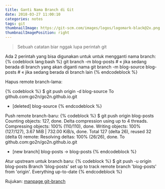 ```yaml
---
title: Ganti Nama Branch di Git
date: 2018-03-27 11:00:10
categories: notes
tags: git
thumbnailImage: https://git-scm.com/images/logos/logomark-black@2x.png
thumbnailImagePosition: right
---
```


> Sebuah catatan biar nggak lupa perintah git

Ada 2 perintah yang bisa digunakan untuk untuk mengganti nama branch:
{% codeblock lang:bash %}
git branch -m blog-posts # « jika sedang berada di branch yang akan diganti nama
git branch -m blog-source blog-posts # « jika sedang berada di branch lain
{% endcodeblock %}

<!-- more -->Hapus remote branch-lama:
{% codeblock %}
$ git push origin -d blog-source
To github.com:go2n/go2n.github.io.git
 - [deleted]         blog-source
{% endcodeblock %}

Push remote branch-baru:
{% codeblock %}
$ git push origin blog-posts 
Counting objects: 127, done.
Delta compression using up to 4 threads.
Compressing objects: 100% (110/110), done.
Writing objects: 100% (127/127), 3.67 MiB | 732.00 KiB/s, done.
Total 127 (delta 26), reused 32 (delta 0)
remote: Resolving deltas: 100% (26/26), done.
To github.com:go2n/go2n.github.io.git
 * [new branch]      blog-posts -> blog-posts
{% endcodeblock %}

Atur upstream untuk branch baru:
{% codeblock %}
$ git push -u origin blog-posts 
Branch 'blog-posts' set up to track remote branch 'blog-posts' from 'origin'.
Everything up-to-date
{% endcodeblock %}

Rujukan: [manpage git-branch](https://mirrors.edge.kernel.org/pub/software/scm/git/docs/git-branch.html)
